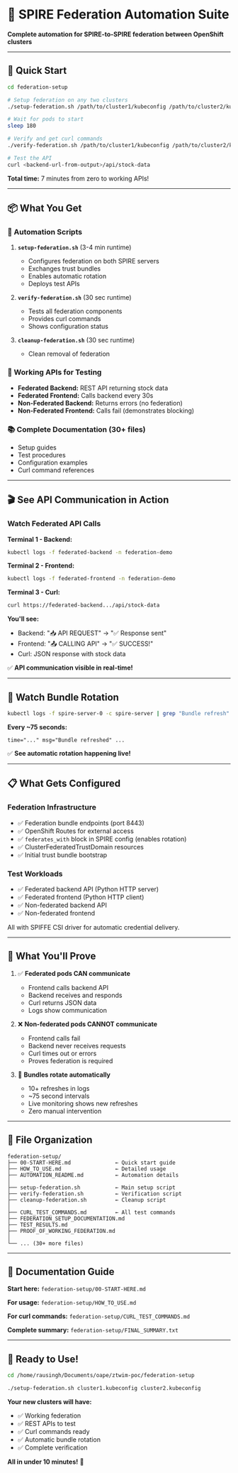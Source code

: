 # 🎯 SPIRE Federation Automation Suite

**Complete automation for SPIRE-to-SPIRE federation between OpenShift clusters**

---

## 🚀 Quick Start

```bash
cd federation-setup

# Setup federation on any two clusters
./setup-federation.sh /path/to/cluster1/kubeconfig /path/to/cluster2/kubeconfig

# Wait for pods to start
sleep 180

# Verify and get curl commands
./verify-federation.sh /path/to/cluster1/kubeconfig /path/to/cluster2/kubeconfig

# Test the API
curl <backend-url-from-output>/api/stock-data
```

**Total time:** 7 minutes from zero to working APIs!

---

## 📦 What You Get

### 🤖 Automation Scripts

1. **`setup-federation.sh`** (3-4 min runtime)
   - Configures federation on both SPIRE servers
   - Exchanges trust bundles
   - Enables automatic rotation
   - Deploys test APIs

2. **`verify-federation.sh`** (30 sec runtime)
   - Tests all federation components
   - Provides curl commands
   - Shows configuration status

3. **`cleanup-federation.sh`** (30 sec runtime)
   - Clean removal of federation

### 📡 Working APIs for Testing

- **Federated Backend:** REST API returning stock data
- **Federated Frontend:** Calls backend every 30s  
- **Non-Federated Backend:** Returns errors (no federation)
- **Non-Federated Frontend:** Calls fail (demonstrates blocking)

### 📚 Complete Documentation (30+ files)

- Setup guides
- Test procedures
- Configuration examples
- Curl command references

---

## 🎬 See API Communication in Action

### Watch Federated API Calls

**Terminal 1 - Backend:**
```bash
kubectl logs -f federated-backend -n federation-demo
```

**Terminal 2 - Frontend:**
```bash
kubectl logs -f federated-frontend -n federation-demo
```

**Terminal 3 - Curl:**
```bash
curl https://federated-backend.../api/stock-data
```

**You'll see:**
- Backend: "📥 API REQUEST" → "✅ Response sent"
- Frontend: "📤 CALLING API" → "✅ SUCCESS!"
- Curl: JSON response with stock data

✅ **API communication visible in real-time!**

---

## 🔄 Watch Bundle Rotation

```bash
kubectl logs -f spire-server-0 -c spire-server | grep "Bundle refresh"
```

**Every ~75 seconds:**
```
time="..." msg="Bundle refreshed" ...
```

✅ **See automatic rotation happening live!**

---

## 📋 What Gets Configured

### Federation Infrastructure

- ✅ Federation bundle endpoints (port 8443)
- ✅ OpenShift Routes for external access
- ✅ `federates_with` block in SPIRE config (enables rotation)
- ✅ ClusterFederatedTrustDomain resources
- ✅ Initial trust bundle bootstrap

### Test Workloads

- ✅ Federated backend API (Python HTTP server)
- ✅ Federated frontend (Python HTTP client)
- ✅ Non-federated backend API
- ✅ Non-federated frontend

All with SPIFFE CSI driver for automatic credential delivery.

---

## 🎯 What You'll Prove

1. ✅ **Federated pods CAN communicate**
   - Frontend calls backend API
   - Backend receives and responds
   - Curl returns JSON data
   - Logs show communication

2. ❌ **Non-federated pods CANNOT communicate**
   - Frontend calls fail
   - Backend never receives requests
   - Curl times out or errors
   - Proves federation is required

3. 🔄 **Bundles rotate automatically**
   - 10+ refreshes in logs
   - ~75 second intervals
   - Live monitoring shows new refreshes
   - Zero manual intervention

---

## 📁 File Organization

```
federation-setup/
├── 00-START-HERE.md              ← Quick start guide
├── HOW_TO_USE.md                 ← Detailed usage
├── AUTOMATION_README.md          ← Automation details
│
├── setup-federation.sh           ← Main setup script
├── verify-federation.sh          ← Verification script
├── cleanup-federation.sh         ← Cleanup script
│
├── CURL_TEST_COMMANDS.md         ← All test commands
├── FEDERATION_SETUP_DOCUMENTATION.md
├── TEST_RESULTS.md
├── PROOF_OF_WORKING_FEDERATION.md
│
└── ... (30+ more files)
```

---

## 📖 Documentation Guide

**Start here:** `federation-setup/00-START-HERE.md`

**For usage:** `federation-setup/HOW_TO_USE.md`

**For curl commands:** `federation-setup/CURL_TEST_COMMANDS.md`

**Complete summary:** `federation-setup/FINAL_SUMMARY.txt`

---

## 🎉 Ready to Use!

```bash
cd /home/rausingh/Documents/oape/ztwim-poc/federation-setup

./setup-federation.sh cluster1.kubeconfig cluster2.kubeconfig
```

**Your new clusters will have:**
- ✅ Working federation
- ✅ REST APIs to test
- ✅ Curl commands ready
- ✅ Automatic bundle rotation
- ✅ Complete verification

**All in under 10 minutes!** 🚀
